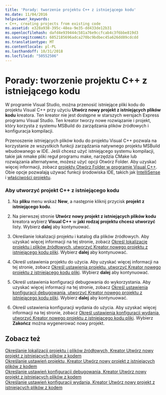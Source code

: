 ```yaml
---
title: 'Porady: tworzenie projektu C++ z istniejącego kodu'
ms.date: 11/04/2016
helpviewer_keywords:
- C++, creating projects from existing code
ms.assetid: e328a938-395c-48ea-9e35-dd433de12b31
ms.openlocfilehash: dafd4e939444c581a76e9ccfcab4c3f6bbe819d3
ms.sourcegitcommit: 6052185696adca270bc9bdbec45a626dd89cdcdd
ms.translationtype: MT
ms.contentlocale: pl-PL
ms.lasthandoff: 10/31/2018
ms.locfileid: "50552506"
---
```

# <a name="how-to-create-a-c-project-from-existing-code"></a>Porady: tworzenie projektu C++ z istniejącego kodu

W programie Visual Studio, można przenosić istniejące pliki kodu do projektu Visual C++ przy użyciu **Utwórz nowy projekt z istniejących plików kodu** kreatora. Ten kreator nie jest dostępne w starszych wersjach Express programu Visual Studio. Ten kreator tworzy nowe rozwiązanie i projekt, który korzysta z systemu MSBuild do zarządzania plików źródłowych i konfiguracja kompilacji.

Przenoszenie istniejących plików kodu do projektu Visual C++ pozwala na korzystanie ze wszystkich funkcji zarządzania natywnego projektu MSBuild wbudowanego w IDE. Jeśli chcesz użyć istniejącego systemu kompilacji, takie jak nmake pliki reguł programu make, narzędzia CMake lub rozwiązania alternatywne, możesz użyć opcji Otwórz Folder. Aby uzyskać więcej informacji, zobacz [projekty Otwórz Folder w programie Visual C++](../ide/non-msbuild-projects.md). Obie opcje pozwalają używać funkcji środowiska IDE, takich jak [IntelliSense](/visualstudio/ide/using-intellisense) i [właściwości projektu](../ide/working-with-project-properties.md).

### <a name="to-create-a-c-project-from-existing-code"></a>Aby utworzyć projekt C++ z istniejącego kodu

1. Na **pliku** menu wskaż **New**, a następnie kliknij przycisk **projekt z istniejącego kodu**.

1. Na pierwszej stronie **Utwórz nowy projekt z istniejących plików kodu** kreatora wybierz **Visual C++** w **jaki rodzaj projektu chcesz utworzyć** listy. Wybierz **dalej** aby kontynuować.

1. Określanie lokalizacji projektu i katalog dla plików źródłowych. Aby uzyskać więcej informacji na tej stronie, zobacz [Określ lokalizację projektu i plików źródłowych, utworzyć Kreator nowego projektu z istniejącego kodu pliki](../ide/specify-project-location-and-source-files.md). Wybierz **dalej** aby kontynuować.

1. Określ ustawienia projektu do użycia. Aby uzyskać więcej informacji na tej stronie, zobacz [Określ ustawienia projektu, utworzyć Kreator nowego projektu z istniejącego kodu pliki](../ide/specify-project-settings-create-new-project-from-existing-code-files-wizard.md). Wybierz **dalej** aby kontynuować.

1. Określ ustawienia konfiguracji debugowania do wykorzystania. Aby uzyskać więcej informacji na tej stronie, zobacz [Określ ustawienia konfiguracji debugowania, utworzyć Kreator nowego projektu z istniejącego kodu pliki](../ide/specify-debug-configuration-settings.md). Wybierz **dalej** aby kontynuować.

1. Określ ustawienia konfiguracji wydania do użycia. Aby uzyskać więcej informacji na tej stronie, zobacz [Określ ustawienia konfiguracji wydania, utworzyć Kreator nowego projektu z istniejącego kodu pliki](../ide/specify-release-configuration.md). Wybierz **Zakończ** można wygenerować nowy projekt.

## <a name="see-also"></a>Zobacz też

[Określanie lokalizacji projektu i plików źródłowych, Kreator Utwórz nowy projekt z istniejących plików z kodem](../ide/specify-project-location-and-source-files.md)<br>
[Określanie ustawień projektu, Kreator Utwórz nowy projekt z istniejących plików z kodem](../ide/specify-project-settings-create-new-project-from-existing-code-files-wizard.md)<br>
[Określanie ustawień konfiguracji debugowania, Kreator Utwórz nowy projekt z istniejących plików z kodem](../ide/specify-debug-configuration-settings.md)<br>
[Określanie ustawień konfiguracji wydania, Kreator Utwórz nowy projekt z istniejących plików z kodem](../ide/specify-release-configuration.md)